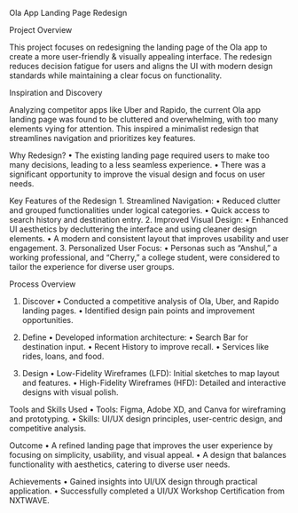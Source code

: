 
Ola App Landing Page Redesign

Project Overview

This project focuses on redesigning the landing page of the Ola app to create a more user-friendly & visually appealing interface. The redesign reduces decision fatigue for users and aligns the UI with modern design standards while maintaining a clear focus on functionality.

Inspiration and Discovery

Analyzing competitor apps like Uber and Rapido, the current Ola app landing page was found to be cluttered and overwhelming, with too many elements vying for attention. This inspired a minimalist redesign that streamlines navigation and prioritizes key features.

Why Redesign?
	•	The existing landing page required users to make too many decisions, leading to a less seamless experience.
	•	There was a significant opportunity to improve the visual design and focus on user needs.

Key Features of the Redesign
	1.	Streamlined Navigation:
	•	Reduced clutter and grouped functionalities under logical categories.
	•	Quick access to search history and destination entry.
	2.	Improved Visual Design:
	•	Enhanced UI aesthetics by decluttering the interface and using cleaner design elements.
	•	A modern and consistent layout that improves usability and user engagement.
	3.	Personalized User Focus:
	•	Personas such as “Anshul,” a working professional, and “Cherry,” a college student, were considered to tailor the experience for diverse user groups.

Process Overview

1. Discover
	•	Conducted a competitive analysis of Ola, Uber, and Rapido landing pages.
	•	Identified design pain points and improvement opportunities.

2. Define
	•	Developed information architecture:
	•	Search Bar for destination input.
	•	Recent History to improve recall.
	•	Services like rides, loans, and food.

3. Design
	•	Low-Fidelity Wireframes (LFD): Initial sketches to map layout and features.
	•	High-Fidelity Wireframes (HFD): Detailed and interactive designs with visual polish.

Tools and Skills Used
	•	Tools: Figma, Adobe XD, and Canva for wireframing and prototyping.
	•	Skills: UI/UX design principles, user-centric design, and competitive analysis.

Outcome
	•	A refined landing page that improves the user experience by focusing on simplicity, usability, and visual appeal.
	•	A design that balances functionality with aesthetics, catering to diverse user needs.

Achievements
	•	Gained insights into UI/UX design through practical application.
	•	Successfully completed a UI/UX Workshop Certification from NXTWAVE.


